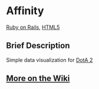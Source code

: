 # Affinity

[Ruby on Rails](http://api.rubyonrails.org/), [HTML5](http://www.w3.org/TR/html5/)

## Brief Description
Simple data visualization for [DotA 2](http://blog.dota2.com/)


## [More on the Wiki](https://github.com/HE-Arc/Affinity/wiki)
